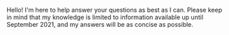 Hello! I'm here to help answer your questions as best as I can. Please keep in mind that my knowledge is limited to information available up until September 2021, and my answers will be as concise as possible.
